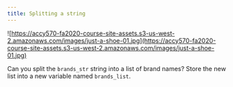 ```yaml
---
title: Splitting a string
---
```


![https://accy570-fa2020-course-site-assets.s3-us-west-2.amazonaws.com/images/just-a-shoe-01.jpg](https://accy570-fa2020-course-site-assets.s3-us-west-2.amazonaws.com/images/just-a-shoe-01.jpg)

Can you split the `brands_str` string into a list of brand names? Store the new list into a new variable named `brands_list`.
